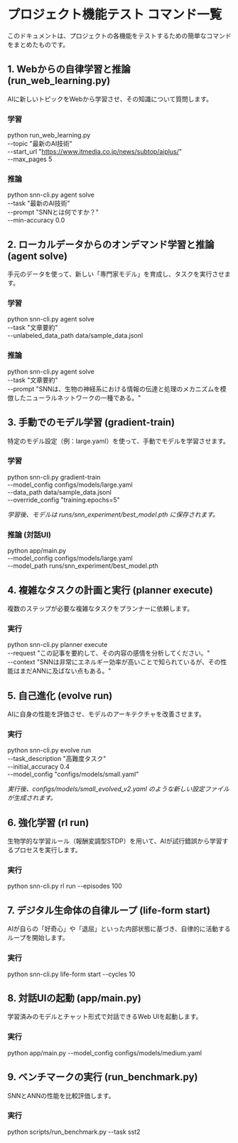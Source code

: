 # **プロジェクト機能テスト コマンド一覧**

このドキュメントは、プロジェクトの各機能をテストするための簡単なコマンドをまとめたものです。

## **1. Webからの自律学習と推論 (run_web_learning.py)**

AIに新しいトピックをWebから学習させ、その知識について質問します。

### **学習**

python run_web_learning.py \
    --topic "最新のAI技術" \
    --start_url "https://www.itmedia.co.jp/news/subtop/aiplus/" \
    --max_pages 5

### **推論**

python snn-cli.py agent solve \
    --task "最新のAI技術" \
    --prompt "SNNとは何ですか？" \
    --min-accuracy 0.0

## **2. ローカルデータからのオンデマンド学習と推論 (agent solve)**

手元のデータを使って、新しい「専門家モデル」を育成し、タスクを実行させます。

### **学習**

python snn-cli.py agent solve \
    --task "文章要約" \
    --unlabeled_data_path data/sample_data.jsonl

### **推論**

python snn-cli.py agent solve \
    --task "文章要約" \
    --prompt "SNNは、生物の神経系における情報の伝達と処理のメカニズムを模倣したニューラルネットワークの一種である。"

## **3. 手動でのモデル学習 (gradient-train)**

特定のモデル設定（例：large.yaml）を使って、手動でモデルを学習させます。

### **学習**

python snn-cli.py gradient-train \
    --model_config configs/models/large.yaml \
    --data_path data/sample_data.jsonl \
    --override_config "training.epochs=5"

*学習後、モデルは runs/snn_experiment/best_model.pth に保存されます。*

### **推論 (対話UI)**

python app/main.py \
    --model_config configs/models/large.yaml \
    --model_path runs/snn_experiment/best_model.pth

## **4. 複雑なタスクの計画と実行 (planner execute)**

複数のステップが必要な複雑なタスクをプランナーに依頼します。

### **実行**

python snn-cli.py planner execute \
    --request "この記事を要約して、その内容の感情を分析してください。" \
    --context "SNNは非常にエネルギー効率が高いことで知られているが、その性能はまだANNに及ばない点もある。"

## **5. 自己進化 (evolve run)**

AIに自身の性能を評価させ、モデルのアーキテクチャを改善させます。

### **実行**

python snn-cli.py evolve run \
    --task_description "高難度タスク" \
    --initial_accuracy 0.4 \
    --model_config "configs/models/small.yaml"

*実行後、configs/models/small_evolved_v2.yaml のような新しい設定ファイルが生成されます。*

## **6. 強化学習 (rl run)**

生物学的な学習ルール（報酬変調型STDP）を用いて、AIが試行錯誤から学習するプロセスを実行します。

### **実行**

python snn-cli.py rl run --episodes 100

## **7. デジタル生命体の自律ループ (life-form start)**

AIが自らの「好奇心」や「退屈」といった内部状態に基づき、自律的に活動するループを開始します。

### **実行**

python snn-cli.py life-form start --cycles 10

## **8. 対話UIの起動 (app/main.py)**

学習済みのモデルとチャット形式で対話できるWeb UIを起動します。

### **実行**

python app/main.py --model_config configs/models/medium.yaml

## **9. ベンチマークの実行 (run_benchmark.py)**

SNNとANNの性能を比較評価します。

### **実行**

python scripts/run_benchmark.py --task sst2
